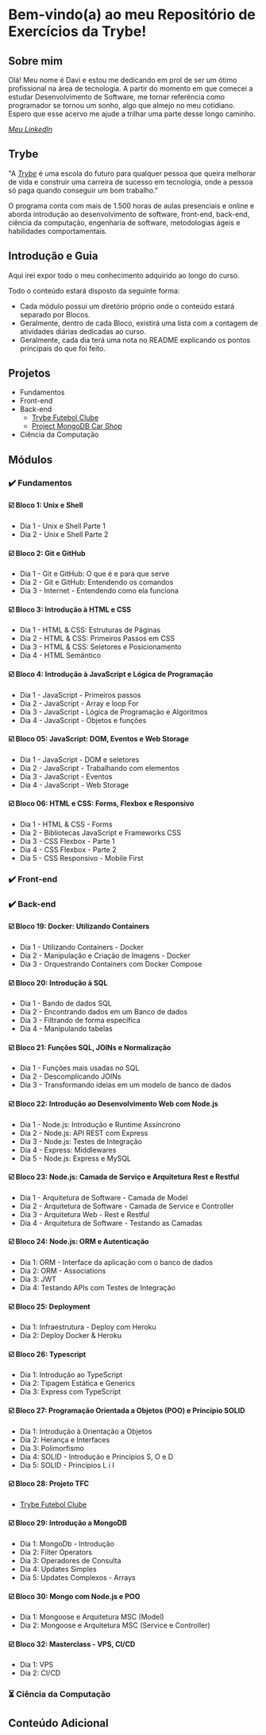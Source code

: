 # Bem-vindo(a) ao meu Repositório de Exercícios da Trybe!

## Sobre mim

Olá! Meu nome é Davi e estou me dedicando em prol de ser um ótimo profissional na área de tecnologia. A partir do momento em que comecei a estudar Desenvolvimento de Software,  me tornar referência como programador se tornou um sonho, algo que almejo no meu cotidiano. Espero que esse acervo me ajude a trilhar uma parte desse longo caminho.

_[Meu LinkedIn](https://www.linkedin.com/in/dvfreitas/)_

## Trybe

"A _[Trybe](https://www.betrybe.com)_ é uma escola do futuro para qualquer pessoa que queira melhorar de vida e construir uma carreira de sucesso em tecnologia, onde a pessoa só paga quando conseguir um bom trabalho."

O programa conta com mais de 1.500 horas de aulas presenciais e online e aborda introdução ao desenvolvimento de software, front-end, back-end, ciência da computação, engenharia de software, metodologias ágeis e habilidades comportamentais.

## Introdução e Guia

Aqui irei expor todo o meu conhecimento adquirido ao longo do curso.

Todo o conteúdo estará disposto da seguinte forma:
  * Cada módulo possui um diretório próprio onde o conteúdo estará separado por Blocos.
  * Geralmente, dentro de cada Bloco, existirá uma lista com a contagem de atividades diárias dedicadas ao curso.
  * Geralmente, cada dia terá uma nota no README explicando os pontos principais do que foi feito.
  
## Projetos
  
  - Fundamentos
  - Front-end
  - Back-end
      - [Trybe Futebol Clube](https://github.com/davifreitas1/personal-project-tfc)
      - [Project MongoDB Car Shop](https://github.com/davifreitas1/personal-project-mongodb-car-shop)
  - Ciência da Computação

## Módulos

### ✔️ Fundamentos
  
  #### ☑️ Bloco 1: Unix e Shell
  * Dia 1 - Unix e Shell Parte 1
  * Dia 2 - Unix e Shell Parte 2
  
  #### ☑️ Bloco 2: Git e GitHub
  * Dia 1 - Git e GitHub: O que é e para que serve
  * Dia 2 - Git e GitHub: Entendendo os comandos
  * Dia 3 - Internet - Entendendo como ela funciona
  
  #### ☑️ Bloco 3: Introdução à HTML e CSS
  * Dia 1 - HTML & CSS: Estruturas de Páginas
  * Dia 2 - HTML & CSS: Primeiros Passos em CSS
  * Dia 3 - HTML & CSS: Seletores e Posicionamento
  * Dia 4 - HTML Semântico
  
  #### ☑️ Bloco 4: Introdução à JavaScript e Lógica de Programação
  * Dia 1 - JavaScript - Primeiros passos
  * Dia 2 - JavaScript - Array e loop For
  * Dia 3 - JavaScript - Lógica de Programação e Algoritmos
  * Dia 4 - JavaScript - Objetos e funções
  
  #### ☑️ Bloco 05: JavaScript: DOM, Eventos e Web Storage
  * Dia 1 - JavaScript - DOM e seletores
  * Dia 2 - JavaScript - Trabalhando com elementos
  * Dia 3 - JavaScript - Eventos
  * Dia 4 - JavaScript - Web Storage

  #### ☑️ Bloco 06: HTML e CSS: Forms, Flexbox e Responsivo
  * Dia 1 - HTML & CSS - Forms
  * Dia 2 - Bibliotecas JavaScript e Frameworks CSS
  * Dia 3 - CSS Flexbox - Parte 1
  * Dia 4 - CSS Flexbox - Parte 2
  * Dia 5 - CSS Responsivo - Mobile First
  
### ✔️ Front-end

### ✔️ Back-end
  
  #### ☑️ Bloco 19: Docker: Utilizando Containers
  * Dia 1 - Utilizando Containers - Docker
  * Dia 2 - Manipulação e Criação de Imagens - Docker
  * Dia 3 - Orquestrando Containers com Docker Compose
  
  #### ☑️ Bloco 20: Introdução à SQL
  * Dia 1 - Bando de dados SQL
  * Dia 2 - Encontrando dados em um Banco de dados
  * Dia 3 - Filtrando de forma específica
  * Dia 4 - Manipulando tabelas
  
  #### ☑️ Bloco 21: Funções SQL, JOINs e Normalização
  * Dia 1 - Funções mais usadas no SQL
  * Dia 2 - Descomplicando JOINs
  * Dia 3 - Transformando ideias em um modelo de banco de dados
  
  #### ☑️ Bloco 22: Introdução ao Desenvolvimento Web com Node.js
  * Dia 1 - Node.js: Introdução e Runtime Assíncrono
  * Dia 2 - Node.js: API REST com Express
  * Dia 3 - Node.js: Testes de Integração
  * Dia 4 - Express: Middlewares
  * Dia 5 - Node.js: Express e MySQL
  
  #### ☑️ Bloco 23: Node.js: Camada de Serviço e Arquitetura Rest e Restful
  * Dia 1 - Arquitetura de Software - Camada de Model
  * Dia 2 - Arquitetura de Software - Camada de Service e Controller
  * Dia 3 - Arquitetura Web - Rest e Restful
  * Dia 4 - Arquitetura de Software - Testando as Camadas
  
  #### ☑️ Bloco 24: Node.js: ORM e Autenticação
  * Dia 1: ORM - Interface da aplicação com o banco de dados
  * Dia 2: ORM - Associations
  * Dia 3: JWT
  * Dia 4: Testando APIs com Testes de Integração
  
  #### ☑️ Bloco 25: Deployment
  * Dia 1: Infraestrutura - Deploy com Heroku
  * Dia 2: Deploy Docker & Heroku
  
  #### ☑️ Bloco 26: Typescript
  * Dia 1: Introdução ao TypeScript
  * Dia 2: Tipagem Estática e Generics
  * Dia 3: Express com TypeScript
  
  #### ☑️ Bloco 27: Programação Orientada a Objetos (POO) e Princípio SOLID
  * Dia 1: Introdução à Orientação a Objetos
  * Dia 2: Herança e Interfaces
  * Dia 3: Polimorfismo
  * Dia 4: SOLID - Introdução e Princípios S, O e D
  * Dia 5: SOLID - Princípios L i I
  
  #### ☑️ Bloco 28: Projeto TFC
  * [Trybe Futebol Clube](https://github.com/davifreitas1/personal-project-tfc)
  
  #### ☑️ Bloco 29: Introdução a MongoDB
  * Dia 1: MongoDb - Introdução
  * Dia 2: Filter Operators
  * Dia 3: Operadores de Consulta
  * Dia 4: Updates Simples
  * Dia 5: Updates Complexos - Arrays
  
  #### ☑️ Bloco 30: Mongo com Node.js e POO
  * Dia 1: Mongoose e Arquitetura MSC (Model)
  * Dia 2: Mongoose e Arquitetura MSC (Service e Controller)
  
  #### ☑️ Bloco 32: Masterclass - VPS, CI/CD
  * Dia 1: VPS
  * Dia 2: CI/CD

### :hourglass_flowing_sand: Ciência da Computação

## Conteúdo Adicional ##
